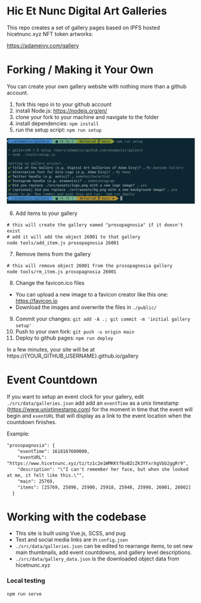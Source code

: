 # Hic Et Nunc Digital Art Galleries

This repo creates a set of gallery pages based on IPFS hosted hicetnunc.xyz NFT token artworks:

https://adameivy.com/gallery

# Forking / Making it Your Own

You can create your own gallery website with nothing more than a github account.

1. fork this repo in to your github account
2. install Node.js: https://nodejs.org/en/
3. clone your fork to your machine and navigate to the folder
4. install dependencies: `npm install`
5. run the setup script: `npm run setup`

![setup](docs/setup.png)

6. Add items to your gallery

```
# this will create the gallery named "prosopagnosia" if it doesn't exist
# add it will add the object 26001 to that gallery
node tools/add_item.js prosopagnosia 26001
```

7. Remove items from the gallery

```
# this will remove object 26001 from the prosopagnosia gallery
node tools/rm_item.js prosopagnosia 26001
```

8. Change the favicon.ico files

- You can upload a new image to a favicon creator like this one: https://favicon.io
- Download the images and overwrite the files in `./public/`

9. Commit your changes: `git add -A .; git commit -m 'initial gallery setup'`
10. Push to your own fork: `git push -u origin main`
11. Deploy to github pages: `npm run deploy`

In a few minutes, your site will be at https://{YOUR_GITHUB_USERNAME}.github.io/gallery

# Event Countdown

If you want to setup an event clock for your gallery, edit `./src/data/galleries.json` add add an `eventTime` as a unix timestamp (https://www.unixtimestamp.com) for the moment in time that the event will begin and `eventURL` that will display as a link to the event location when the countdown finishes.

Example:

```
"prosopagnosia": {
    "eventTime": 1618167600000,
    "eventURL": "https://www.hicetnunc.xyz/tz/tz1c2e1WMKKtf6oBZcZK3YFxrXgVbb2ggRr9",
    "description": "\"I can't remember her face, but when she looked at me, it felt like this.\"",
    "main": 25769,
    "items": [25769, 25896, 25900, 25918, 25948, 25998, 26001, 26002]
  }
```

# Working with the codebase

- This site is built using Vue.js, SCSS, and pug
- Text and social media links are in `config.json`
- `./src/data/galleries.json` can be edited to rearrange items, to set new main thumbnails, add event countdowns, and gallery level descriptions.
- `./src/data/gallery_data.json` is the downloaded object data from hicetnunc.xyz

### Local testing

```
npm run serve
```
